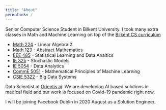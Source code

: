 ```yaml
---
title: "About"
permalink: /
---
```


<div id="aboutFont">
<p>
Senior Computer Science Student in Bilkent University. I took many extra classes in Math and Machine Learning on top of the <a href="https://catalog.bilkent.edu.tr/dep/d11.html" target="_blank">
Bilkent CS curriculum</a> 
<ul>
<li><a href="https://stars.bilkent.edu.tr/syllabus/view/MATH/224/CS_BS/" target="_blank">
Math 224</a> - Linear Algebra 2</li>
<li><a href="https://stars.bilkent.edu.tr/syllabus/view/MATH/123/" target="_blank">
Math 123</a> - Abstract Mathematics</li>
<li><a href="https://stars.bilkent.edu.tr/syllabus/view/EEE/485/" target="_blank">
EEE 485</a> - Statistical Learning and Data Analtics</li>
<li><a href="https://stars.bilkent.edu.tr/syllabus/view/IE/325/ME_MS/" target="_blank">
IE 325</a> - Stochastic Models</li>
<li><a href="https://nol.ntu.edu.tw/nol/coursesearch/print_table.php?course_id=546%20U4040&class=&dpt_code=5460&ser_no=62410&semester=107-2&lang=EN" target="_blank">
IE 5054</a> - Data Analytics</li>
<li><a href="https://nol.ntu.edu.tw/nol/coursesearch/print_table.php?course_id=942%20U0650&class=&dpt_code=9210&ser_no=87923&semester=107-2&lang=EN" target="_blank">
CommE 5051</a> - Mathematical Principles of Machine Learning</li>
<li><a href="https://nol.ntu.edu.tw/nol/coursesearch/print_table.php?course_id=922%20U4120&class=&dpt_code=9220&ser_no=26792&semester=107-2&lang=EN" target="_blank">
CSIE 5322</a> - Big Data Systems </li>
</ul>
</p>
<p>
Data Scientist at <a href="orientis.ai" target="_blank">Orientis.ai</a>. We are developing AI based solutions in medical field and our work is focused on Covid-19 pandemic right now.

I will be joining Facebook Dublin in 2020 August as a Solution Engineer.
</p>

</div>



